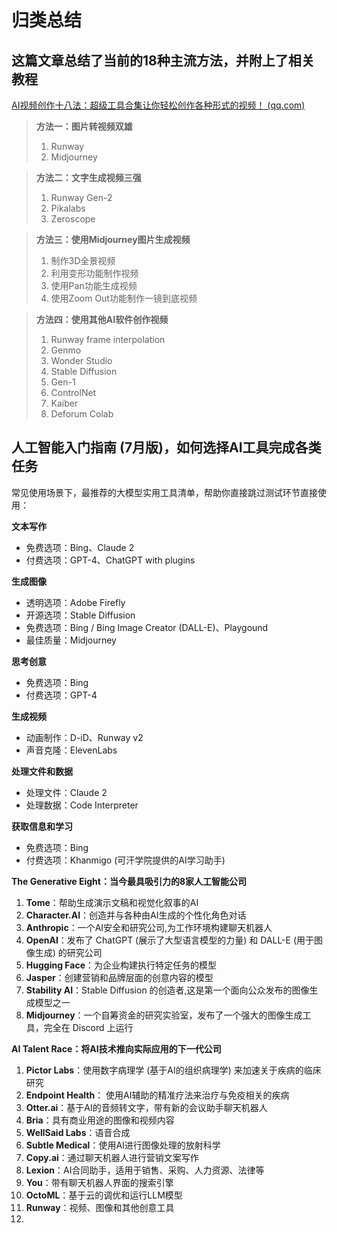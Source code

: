 # 归类总结

## 这篇文章总结了当前的18种主流方法，并附上了相关教程

[AI视频创作十八法：超级工具合集让你轻松创作各种形式的视频！ (qq.com)](https://mp.weixin.qq.com/s/rQzCaJq1033PYWMLKpMbYQ)

> **方法一：图片转视频双雄**
>
> 1. Runway
> 2. Midjourney

> **方法二：文字生成视频三强**
>
> 1. Runway Gen-2
> 2. Pikalabs
> 3. Zeroscope

> **方法三：使用Midjourney图片生成视频**
>
> 1. 制作3D全景视频
> 2. 利用变形功能制作视频
> 3. 使用Pan功能生成视频
> 4. 使用Zoom Out功能制作一镜到底视频

> **方法四：使用其他AI软件创作视频**
>
> 1. Runway frame interpolation
> 2. Genmo
> 3. Wonder Studio
> 4. Stable Diffusion
> 5. Gen-1
> 6. ControlNet
> 7. Kaiber
> 8. Deforum Colab

## 人工智能入门指南 (7月版)，如何选择AI工具完成各类任务

常见使用场景下，最推荐的大模型实用工具清单，帮助你直接跳过测试环节直接使用：

**文本写作**

- 免费选项：Bing、Claude 2
- 付费选项：GPT-4、ChatGPT with plugins

**生成图像**

- 透明选项：Adobe Firefly
- 开源选项：Stable Diffusion
- 免费选项：Bing / Bing Image Creator (DALL-E)、Playgound
- 最佳质量：Midjourney

**思考创意**

- 免费选项：Bing
- 付费选项：GPT-4

**生成视频**

- 动画制作：D-iD、Runway v2
- 声音克隆：ElevenLabs

**处理文件和数据**

- 处理文件：Claude 2
- 处理数据：Code Interpreter

**获取信息和学习**

- 免费选项：Bing
- 付费选项：Khanmigo (可汗学院提供的AI学习助手)

**The Generative Eight：当今最具吸引力的8家人工智能公司**

1. **Tome**：帮助生成演示文稿和视觉化叙事的AI
2. **Character.AI**：创造并与各种由AI生成的个性化角色对话
3. **Anthropic**：一个AI安全和研究公司,为工作环境构建聊天机器人
4. **OpenAI**：发布了 ChatGPT (展示了大型语言模型的力量) 和 DALL-E (用于图像生成) 的研究公司
5. **Hugging Face**：为企业构建执行特定任务的模型
6. **Jasper**：创建营销和品牌层面的创意内容的模型
7. **Stability AI**：Stable Diffusion 的创造者,这是第一个面向公众发布的图像生成模型之一
8. **Midjourney**：一个自筹资金的研究实验室，发布了一个强大的图像生成工具，完全在 Discord 上运行

**AI Talent Race：将AI技术推向实际应用的下一代公司**

1. **Pictor Labs**：使用数字病理学 (基于AI的组织病理学) 来加速关于疾病的临床研究
2. **Endpoint Health**： 使用AI辅助的精准疗法来治疗与免疫相关的疾病
3. **Otter.ai**：基于AI的音频转文字，带有新的会议助手聊天机器人
4. **Bria**：具有商业用途的图像和视频内容
5. **WellSaid Labs**：语音合成
6. **Subtle Medical**：使用AI进行图像处理的放射科学
7. **Copy.ai**：通过聊天机器人进行营销文案写作
8. **Lexion**：AI合同助手，适用于销售、采购、人力资源、法律等
9. **You**：带有聊天机器人界面的搜索引擎
10. **OctoML**：基于云的调优和运行LLM模型
11. **Runway**：视频、图像和其他创意工具
12.
